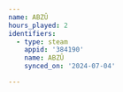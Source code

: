 ```yaml
---
name: ABZÛ
hours_played: 2
identifiers:
  - type: steam
    appid: '384190'
    name: ABZÛ
    synced_on: '2024-07-04'

---
```

